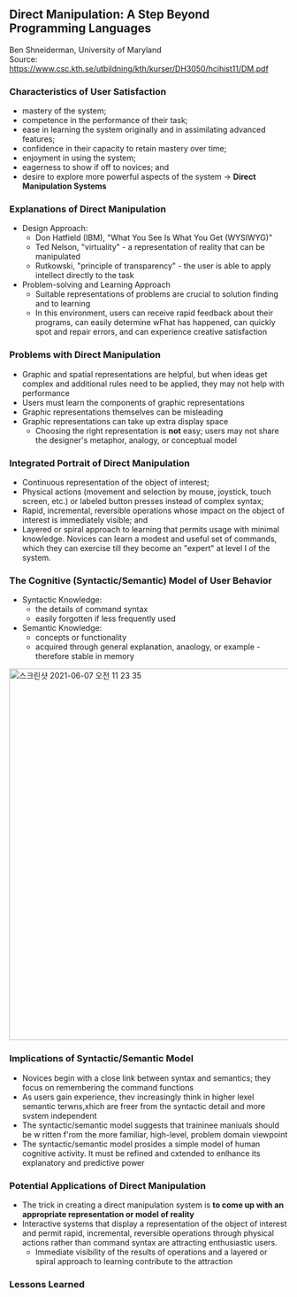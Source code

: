 Direct Manipulation: A Step Beyond Programming Languages
--
Ben Shneiderman, University of Maryland
<br>
Source: https://www.csc.kth.se/utbildning/kth/kurser/DH3050/hcihist11/DM.pdf
<br>

### Characteristics of User Satisfaction
- mastery of the system;
- competence in the performance of their task;
- ease in learning the system originally and in assimilating advanced features;
- confidence in their capacity to retain mastery over time;
- enjoyment in using the system;
- eagerness to show if off to novices; and
- desire to explore more powerful aspects of the system
&#8594; __Direct Manipulation Systems__

### Explanations of Direct Manipulation
- Design Approach:
  - Don Hatfield (IBM), "What You See Is What You Get (WYSIWYG)" 
  - Ted Nelson, "virtuality" - a representation of reality that can be manipulated
  - Rutkowski, "principle of transparency" - the user is able to apply intellect directly to the task
- Problem-solving and Learning Approach
  - Suitable representations of problems are crucial to solution finding and to learning
  - In this environment, users can receive rapid feedback about their programs, can easily determine wFhat has happened, can quickly spot and repair errors, and can experience creative satisfaction

### Problems with Direct Manipulation
- Graphic and spatial representations are helpful, but when ideas get complex and additional rules need to be applied, they may not help with performance
- Users must learn the components of graphic representations
- Graphic representations themselves can be misleading
- Graphic representations can take up extra display space
  - Choosing the right representation is **not** easy; users may not share the designer's metaphor, analogy, or conceptual model

### Integrated Portrait of Direct Manipulation
- Continuous representation of the object of interest;
- Physical actions (movement and selection by mouse, joystick, touch screen, etc.) or labeled button presses instead of complex syntax;
- Rapid, incremental, reversible operations whose impact on the object of interest is immediately visible; and
- Layered or spiral approach to learning that permits usage with minimal knowledge. Novices can learn a modest and useful set of commands, which they can exercise till they become an "expert" at level I of the system.

### The Cognitive (Syntactic/Semantic) Model of User Behavior 
- Syntactic Knowledge: 
  - the details of command syntax
  - easily forgotten if less frequently used
- Semantic Knowledge:
  - concepts or functionality
  - acquired through general explanation, anaology, or example - therefore stable in memory
<img width="671" alt="스크린샷 2021-06-07 오전 11 23 35" src="https://user-images.githubusercontent.com/38929910/120950969-d2213680-c782-11eb-8eb7-cf45468fc621.png">

### Implications of Syntactic/Semantic Model
- Novices begin with a close link between syntax and semantics; they focus on remembering the command functions 
- As users gain experience, thev increasingly think in higher lexel semantic terwns,xhich are freer from the syntactic detail and more svstem independent
- The syntactic/semantic model suggests that traininee maniuals should be w ritten f'rom the more familiar, high-level, problem domain viewpoint
- The syntactic/semantic model prosides a simple model of human cognitive activity. It must be refined and cxtended to enlhance its explanatory and predictive power

### Potential Applications of Direct Manipulation
- The trick in creating a direct manipulation system is **to come up with an appropriate representation or model of reality**
- Interactive systems that display a representation of the object of interest and permit rapid, incremental, reversible operations through physical actions rather than command syntax are attracting enthusiastic users.
  - Immediate visibility of the results of operations and a layered or spiral approach to learning contribute to the attraction

### Lessons Learned
